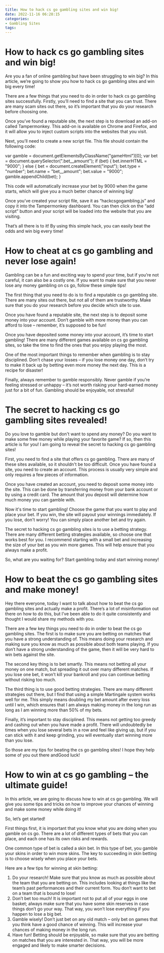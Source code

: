 ```yaml
---
title: How to hack cs go gambling sites and win big!
date: 2022-11-16 06:28:15
categories:
- Gambling Sites
tags:
---
```



#  How to hack cs go gambling sites and win big!

Are you a fan of online gambling but have been struggling to win big? In this article, we’re going to show you how to hack cs go gambling sites and win big every time!

There are a few things that you need to do in order to hack cs go gambling sites successfully. Firstly, you’ll need to find a site that you can trust. There are many scam sites out there, so it’s important that you do your research before choosing one.

Once you’ve found a reputable site, the next step is to download an add-on called Tampermonkey. This add-on is available on Chrome and Firefox, and it will allow you to inject custom scripts into the websites that you visit.

Next, you’ll need to create a new script file. This file should contain the following code:

var gamble = document.getElementsByClassName("gameHtml")[0]; var bet = document.querySelector(".bet__amount"); if (bet) { bet.innerHTML = "9000"; } else { bet = document.createElement("input"); bet.type = "number"; bet.name = "bet__amount"; bet.value = "9000"; gamble.appendChild(bet); }

This code will automatically increase your bet by 9000 when the game starts, which will give you a much better chance of winning big!

Once you’ve created your script file, save it as “hackcsgogambling.js” and copy it into the Tampermonkey dashboard. You can then click on the “add script” button and your script will be loaded into the website that you are visiting.

That’s all there is to it! By using this simple hack, you can easily beat the odds and win big every time!

#  How to cheat at cs go gambling and never lose again!

Gambling can be a fun and exciting way to spend your time, but if you’re not careful, it can also be a costly one. If you want to make sure that you never lose any money gambling on cs go, follow these simple tips!

The first thing that you need to do is to find a reputable cs go gambling site. There are many sites out there, but not all of them are trustworthy. Make sure that you do your research before you decide which site to use.

Once you have found a reputable site, the next step is to deposit some money into your account. Don’t gamble with more money than you can afford to lose – remember, it’s supposed to be fun!

Once you have deposited some money into your account, it’s time to start gambling! There are many different games available on cs go gambling sites, so take the time to find the ones that you enjoy playing the most.

One of the most important things to remember when gambling is to stay disciplined. Don’t chase your losses – if you lose money one day, don’t try to make it back up by betting even more money the next day. This is a recipe for disaster!

Finally, always remember to gamble responsibly. Never gamble if you’re feeling stressed or unhappy – it’s not worth risking your hard-earned money just for a bit of fun. Gambling should be enjoyable, not stressful!

#  The secret to hacking cs go gambling sites revealed!

Do you love to gamble but don't want to spend any money? Do you want to make some free money while playing your favorite game? If so, then this article is for you! I am going to reveal the secret to hacking cs go gambling sites!

First, you need to find a site that offers cs go gambling. There are many of these sites available, so it shouldn't be too difficult. Once you have found a site, you need to create an account. This process is usually very simple and only requires a few pieces of information.

Once you have created an account, you need to deposit some money into the site. This can be done by transferring money from your bank account or by using a credit card. The amount that you deposit will determine how much money you can gamble with.

Now it's time to start gambling! Choose the game that you want to play and place your bet. If you win, the site will payout your winnings immediately. If you lose, don't worry! You can simply place another bet and try again.

The secret to hacking cs go gambling sites is to use a betting strategy. There are many different betting strategies available, so choose one that works best for you. I recommend starting with a small bet and increasing the size of your bet as you win more games. This will help ensure that you always make a profit.

So, what are you waiting for? Start gambling today and start winning money!

#  How to beat the cs go gambling sites and make money!

Hey there everyone, today I want to talk about how to beat the cs go gambling sites and actually make a profit. There’s a lot of misinformation out there on how to do this, but I’ve been able to do it quite consistently and thought I would share my methods with you.

There are a few key things you need to do in order to beat the cs go gambling sites. The first is to make sure you are betting on matches that you have a strong understanding of. This means doing your research and making sure you know as much as possible about both teams playing. If you don’t have a strong understanding of the game, then it will be very hard to win bets against the site.

The second key thing is to bet smartly. This means not betting all your money on one match, but spreading it out over many different matches. If you lose one bet, it won’t kill your bankroll and you can continue betting without risking too much.

The third thing is to use good betting strategies. There are many different strategies out there, but I find that using a simple Martingale system works well for me. This simply means doubling my bet amount after every loss until I win, which ensures that I am always making money in the long run as long as I am winning more than 50% of my bets.

 Finally, it’s important to stay disciplined. This means not getting too greedy and cashing out when you have made a profit. There will undoubtedly be times when you lose several bets in a row and feel like giving up, but if you can stick with it and keep grinding, you will eventually start winning more than you lose.

So those are my tips for beating the cs go gambling sites! I hope they help some of you out there andGood luck!

#  How to win at cs go gambling – the ultimate guide!

In this article, we are going to discuss how to win at cs go gambling. We will give you some tips and tricks on how to improve your chances of winning and make some money while doing it!

So, let’s get started!

First things first, it is important that you know what you are doing when you gamble on cs go. There are a lot of different types of bets that you can place, and each one has its own risks and rewards.

One common type of bet is called a skin bet. In this type of bet, you gamble your skins in order to win more skins. The key to succeeding in skin betting is to choose wisely when you place your bets.

Here are a few tips for winning at skin betting:

1) Do your research! Make sure that you know as much as possible about the team that you are betting on. This includes looking at things like the team’s past performances and their current form. You don’t want to bet on a team that is bound to lose!
2) Don’t bet too much! It is important not to put all of your eggs in one basket; always make sure that you have some skin reserves in case things don’t go your way. That way, you won’t lose everything if you happen to lose a big bet.
3) Gamble wisely! Don’t just bet on any old match – only bet on games that you think have a good chance of winning. This will increase your chances of making money in the long run.
4) Have fun! Betting should be enjoyable, so make sure that you are betting on matches that you are interested in. That way, you will be more engaged and likely to make smarter decisions.